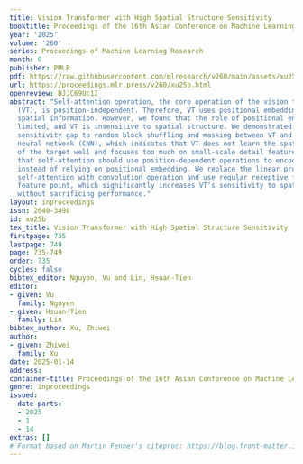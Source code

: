 ```yaml
---
title: Vision Transformer with High Spatial Structure Sensitivity
booktitle: Proceedings of the 16th Asian Conference on Machine Learning
year: '2025'
volume: '260'
series: Proceedings of Machine Learning Research
month: 0
publisher: PMLR
pdf: https://raw.githubusercontent.com/mlresearch/v260/main/assets/xu25b/xu25b.pdf
url: https://proceedings.mlr.press/v260/xu25b.html
openreview: DJJC69Uc1I
abstract: "Self-attention operation, the core operation of the vision transformer
  (VT), is position-independent. Therefore, VT uses positional embedding to encode
  spatial information. However, we found that the role of positional encoding is very
  limited, and VT is insensitive to spatial structure. We demonstrated a significant
  sensitivity gap to random block shuffling and masking between VT and convolutional
  neural network (CNN), which indicates that VT does not learn the spatial structure
  of the target well and focuses too much on small-scale detail features.\r We argue
  that self-attention should use position-dependent operations to encode spatial information
  instead of relying on positional embedding. We replace the linear projection of
  self-attention with convolution operation and use regular receptive field for each
  feature point, which significantly increases VT’s sensitivity to spatial structure
  without sacrificing performance."
layout: inproceedings
issn: 2640-3498
id: xu25b
tex_title: Vision Transformer with High Spatial Structure Sensitivity
firstpage: 735
lastpage: 749
page: 735-749
order: 735
cycles: false
bibtex_editor: Nguyen, Vu and Lin, Hsuan-Tien
editor:
- given: Vu
  family: Nguyen
- given: Hsuan-Tien
  family: Lin
bibtex_author: Xu, Zhiwei
author:
- given: Zhiwei
  family: Xu
date: 2025-01-14
address:
container-title: Proceedings of the 16th Asian Conference on Machine Learning
genre: inproceedings
issued:
  date-parts:
  - 2025
  - 1
  - 14
extras: []
# Format based on Martin Fenner's citeproc: https://blog.front-matter.io/posts/citeproc-yaml-for-bibliographies/
---
```


